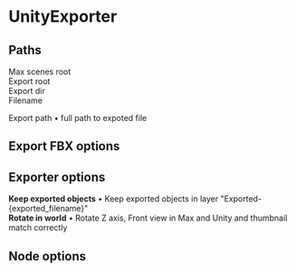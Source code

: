 # UnityExporter  

## Paths  

Max scenes root  
Export root  
Export dir  
Filename  

Export path • full path to expoted file  

## Export FBX options  


## Exporter options  
__Keep exported objects__  • Keep exported objects in layer "Exported-{exported_filename}"  
__Rotate in world__ • Rotate Z axis, Front view in Max and Unity and thumbnail match correctly  

## Node options  